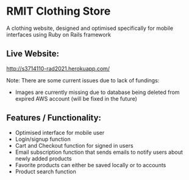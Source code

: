 # RMIT Clothing Store
A clothing website, designed and optimised specifically for mobile interfaces using Ruby on Rails framework

## Live Website:
http://s3714110-rad2021.herokuapp.com/

Note: There are some current issues due to lack of fundings:
- Images are currently missing due to database being deleted from expired AWS account (will be fixed in the future)

## Features / Functionality:

- Optimised interface for mobile user
- Login/signup function
- Cart and Checkout function for signed in users
- Email subscription function that sends emails to notify users about newly added products 
- Favorite products can either be saved locally or to accounts
- Product search function


